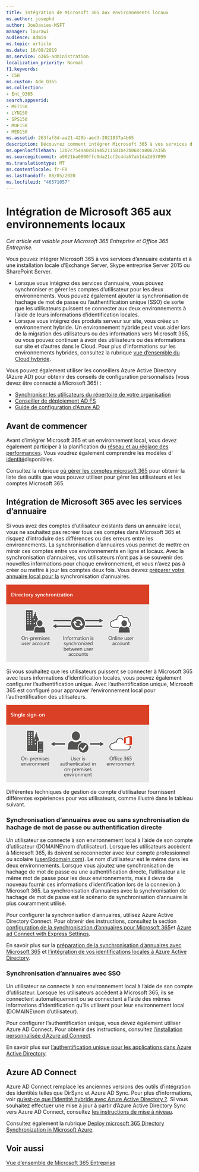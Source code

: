 ```yaml
---
title: Intégration de Microsoft 365 aux environnements locaux
ms.author: josephd
author: JoeDavies-MSFT
manager: laurawi
audience: Admin
ms.topic: article
ms.date: 10/08/2019
ms.service: o365-administration
localization_priority: Normal
f1.keywords:
- CSH
ms.custom: Adm_O365
ms.collection:
- Ent_O365
search.appverid:
- MET150
- LYN150
- SPS150
- MOE150
- MED150
ms.assetid: 263faf8d-aa21-428b-aed3-2021837a4b65
description: Découvrez comment intégrer Microsoft 365 à vos services d’annuaire existants.
ms.openlocfilehash: 1207c7549a0c81a45211581be2b068ca8067a35b
ms.sourcegitcommit: a9021ba0800ffc0da21cf2c4da67ab1da2d97099
ms.translationtype: MT
ms.contentlocale: fr-FR
ms.lasthandoff: 08/05/2020
ms.locfileid: "46571057"
---
```

# <a name="microsoft-365-integration-with-on-premises-environments"></a>Intégration de Microsoft 365 aux environnements locaux

*Cet article est valable pour Microsoft 365 Entreprise et Office 365 Entreprise.*

Vous pouvez intégrer Microsoft 365 à vos services d’annuaire existants et à une installation locale d’Exchange Server, Skype entreprise Server 2015 ou SharePoint Server.
  
 - Lorsque vous intégrez des services d’annuaire, vous pouvez synchroniser et gérer les comptes d’utilisateur pour les deux environnements. Vous pouvez également ajouter la synchronisation de hachage de mot de passe ou l’authentification unique (SSO) de sorte que les utilisateurs puissent se connecter aux deux environnements à l’aide de leurs informations d’identification locales.
 - Lorsque vous intégrez des produits serveur sur site, vous créez un environnement hybride. Un environnement hybride peut vous aider lors de la migration des utilisateurs ou des informations vers Microsoft 365, ou vous pouvez continuer à avoir des utilisateurs ou des informations sur site et d’autres dans le Cloud. Pour plus d’informations sur les environnements hybrides, consultez la rubrique [vue d’ensemble du Cloud hybride](https://docs.microsoft.com/Office365/Enterprise/hybrid-cloud-overview).

Vous pouvez également utiliser les conseillers Azure Active Directory (Azure AD) pour obtenir des conseils de configuration personnalisés (vous devez être connecté à Microsoft 365) :

- [Synchroniser les utilisateurs du répertoire de votre organisation](https://aka.ms/aadconnectpwsync)
- [Conseiller de déploiement AD FS](https://aka.ms/adfsguidance)
- [Guide de configuration d’Azure AD](https://aka.ms/aadpguidance)
   
## <a name="before-you-begin"></a>Avant de commencer

Avant d’intégrer Microsoft 365 et un environnement local, vous devez également participer à la planification du [réseau et au réglage des performances](network-planning-and-performance.md). Vous voudrez également comprendre les modèles d' [identité](about-office-365-identity.md)disponibles. 

Consultez la rubrique [où gérer les comptes microsoft 365](manage-office-365-accounts.md) pour obtenir la liste des outils que vous pouvez utiliser pour gérer les utilisateurs et les comptes Microsoft 365. 
  
## <a name="integrate-microsoft-365-with-directory-services"></a>Intégration de Microsoft 365 avec les services d’annuaire
Si vous avez des comptes d’utilisateur existants dans un annuaire local, vous ne souhaitez pas recréer tous ces comptes dans Microsoft 365 et risquez d’introduire des différences ou des erreurs entre les environnements. La synchronisation d’annuaires vous permet de mettre en miroir ces comptes entre vos environnements en ligne et locaux. Avec la synchronisation d’annuaires, vos utilisateurs n’ont pas à se souvenir des nouvelles informations pour chaque environnement, et vous n’avez pas à créer ou mettre à jour les comptes deux fois. Vous devrez [préparer votre annuaire local pour la](prepare-for-directory-synchronization.md) synchronisation d’annuaires.
  
![Utiliser la synchronisation d’annuaires pour maintenir la synchronisation des informations sur les comptes d’utilisateur en ligne et en ligne](media/a64af0d0-9be6-46b1-8727-277e683abf5e.png)
  
Si vous souhaitez que les utilisateurs puissent se connecter à Microsoft 365 avec leurs informations d’identification locales, vous pouvez également configurer l’authentification unique. Avec l’authentification unique, Microsoft 365 est configuré pour approuver l’environnement local pour l’authentification des utilisateurs.
  
![Avec l’authentification unique, le même compte est disponible dans les environnements locaux et en ligne.](media/d76235f2-8a53-405e-b8ef-dfa4cfc208b8.png)
  
Différentes techniques de gestion de compte d’utilisateur fournissent différentes expériences pour vos utilisateurs, comme illustré dans le tableau suivant.
 
### <a name="directory-synchronization-with-or-without-password-hash-synchronization-or-pass-through-authentication"></a>Synchronisation d’annuaires avec ou sans synchronisation de hachage de mot de passe ou authentification directe

Un utilisateur se connecte à son environnement local à l’aide de son compte d’utilisateur (DOMAINE\nom d’utilisateur). Lorsque les utilisateurs accèdent à Microsoft 365, ils doivent se reconnecter avec leur compte professionnel ou scolaire (user@domain.com). Le nom d’utilisateur est le même dans les deux environnements. Lorsque vous ajoutez une synchronisation de hachage de mot de passe ou une authentification directe, l’utilisateur a le même mot de passe pour les deux environnements, mais il devra de nouveau fournir ces informations d’identification lors de la connexion à Microsoft 365. La synchronisation d’annuaires avec la synchronisation de hachage de mot de passe est le scénario de synchronisation d’annuaire le plus couramment utilisé.

Pour configurer la synchronisation d’annuaires, utilisez Azure Active Directory Connect. Pour obtenir des instructions, consultez la section [configuration de la synchronisation d’annuaires pour Microsoft 365](set-up-directory-synchronization.md)et [Azure ad Connect with Express Settings](https://go.microsoft.com/fwlink/p/?LinkId=698537).

En savoir plus sur la [préparation de la synchronisation d’annuaires avec Microsoft 365](prepare-for-directory-synchronization.md) et [l’intégration de vos identifications locales à Azure Active Directory](https://go.microsoft.com/fwlink/?LinkId=518101).

### <a name="directory-synchronization-with-sso"></a>Synchronisation d’annuaires avec SSO

Un utilisateur se connecte à son environnement local à l’aide de son compte d’utilisateur. Lorsque les utilisateurs accèdent à Microsoft 365, ils se connectent automatiquement ou se connectent à l’aide des mêmes informations d’identification qu’ils utilisent pour leur environnement local (DOMAINE\nom d’utilisateur).

Pour configurer l’authentification unique, vous devez également utiliser Azure AD Connect. Pour obtenir des instructions, consultez [l’installation personnalisée d’Azure ad Connect](https://go.microsoft.com/fwlink/p/?LinkID=698430).

En savoir plus sur [l’authentification unique pour les applications dans Azure Active Directory](https://go.microsoft.com/fwlink/p/?LinkId=698604).

## <a name="azure-ad-connect"></a>Azure AD Connect

Azure AD Connect remplace les anciennes versions des outils d’intégration des identités telles que DirSync et Azure AD Sync. Pour plus d’informations, voir [qu’est-ce que l’identité hybride avec Azure Active Directory ?](https://go.microsoft.com/fwlink/p/?LinkId=527969). Si vous souhaitez effectuer une mise à jour à partir d’Azure Active Directory Sync vers Azure AD Connect, consultez [les instructions de mise à niveau](https://go.microsoft.com/fwlink/p/?LinkId=733240). 

Consultez également la rubrique [Deploy microsoft 365 Directory Synchronization in Microsoft Azure](https://go.microsoft.com/fwlink/?LinkId=517887).

## <a name="see-also"></a>Voir aussi

[Vue d’ensemble de Microsoft 365 Entreprise](https://docs.microsoft.com/microsoft-365/enterprise/microsoft-365-overview)
